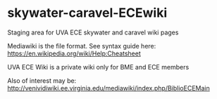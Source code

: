 # skywater-caravel-ECEwiki
Staging area for UVA ECE skywater and caravel wiki pages

Mediawiki is the file format. See syntax guide here: https://en.wikipedia.org/wiki/Help:Cheatsheet

UVA ECE Wiki is a private wiki only for BME and ECE members

Also of interest may be: http://venividiwiki.ee.virginia.edu/mediawiki/index.php/BiblioECEMain
